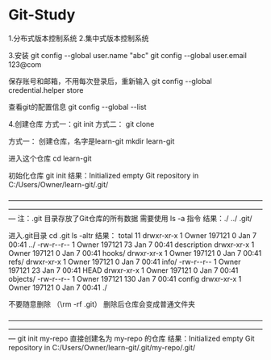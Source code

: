# Git-Study
1.分布式版本控制系统
2.集中式版本控制系统

3.安装
git config --global user.name "abc"
git config --global user.email 123@com

保存账号和邮箱，不用每次登录后，重新输入
git config --global credential.helper store

查看git的配置信息
git config --global --list

4.创建仓库
方式一：git init
方式二： git clone

方式一：
创建仓库，名字是learn-git
mkdir learn-git

进入这个仓库
cd learn-git

初始化仓库
git init
结果：Initialized empty Git repository in C:/Users/Owner/learn-git/.git/

—————————————————————————————————————————————————————————————————————————
注：.git 目录存放了Git仓库的所有数据
需要使用 ls -a 指令
结果：./  ../  .git/

进入.git目录
cd .git
ls -altr
结果：
total 11
drwxr-xr-x 1 Owner 197121   0 Jan  7 00:41 ../
-rw-r--r-- 1 Owner 197121  73 Jan  7 00:41 description
drwxr-xr-x 1 Owner 197121   0 Jan  7 00:41 hooks/
drwxr-xr-x 1 Owner 197121   0 Jan  7 00:41 refs/
drwxr-xr-x 1 Owner 197121   0 Jan  7 00:41 info/
-rw-r--r-- 1 Owner 197121  23 Jan  7 00:41 HEAD
drwxr-xr-x 1 Owner 197121   0 Jan  7 00:41 objects/
-rw-r--r-- 1 Owner 197121 130 Jan  7 00:41 config
drwxr-xr-x 1 Owner 197121   0 Jan  7 00:41 ./

不要随意删除 （\rm -rf .git） 删除后仓库会变成普通文件夹

—————————————————————————————————————————————————————————————————————————
git init my-repo 直接创建名为 my-repo 的仓库
结果：Initialized empty Git repository in C:/Users/Owner/learn-git/.git/my-repo/.git/







